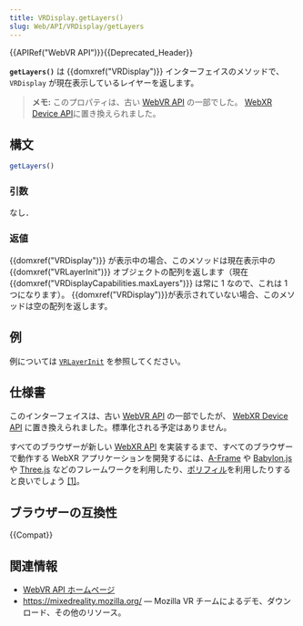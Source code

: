 ```yaml
---
title: VRDisplay.getLayers()
slug: Web/API/VRDisplay/getLayers
---
```


{{APIRef("WebVR API")}}{{Deprecated_Header}}

**`getLayers()`** は {{domxref("VRDisplay")}} インターフェイスのメソッドで、 `VRDisplay` が現在表示しているレイヤーを返します。

> **メモ:** このプロパティは、古い [WebVR API](https://immersive-web.github.io/webvr/spec/1.1/) の一部でした。 [WebXR Device API](https://immersive-web.github.io/webxr/)に置き換えられました。

## 構文

```js
getLayers()
```

### 引数

なし．

### 返値

{{domxref("VRDisplay")}} が表示中の場合、このメソッドは現在表示中の {{domxref("VRLayerInit")}} オブジェクトの配列を返します（現在 {{domxref("VRDisplayCapabilities.maxLayers")}} は常に 1 なので、これは 1 つになります）。 {{domxref("VRDisplay")}}が表示されていない場合、このメソッドは空の配列を返します。

## 例

例については [`VRLayerInit`](/ja/docs/Web/API/VRLayerInit#例) を参照してください。

## 仕様書

このインターフェイスは、古い [WebVR API](https://immersive-web.github.io/webvr/spec/1.1/#interface-vrdisplay) の一部でしたが、 [WebXR Device API](https://immersive-web.github.io/webxr/) に置き換えられました。標準化される予定はありません。

すべてのブラウザーが新しい [WebXR API](/ja/docs/Web/API/WebXR_Device_API/Fundamentals) を実装するまで、すべてのブラウザーで動作する WebXR アプリケーションを開発するには、[A-Frame](https://aframe.io/) や [Babylon.js](https://www.babylonjs.com/) や [Three.js](https://threejs.org/) などのフレームワークを利用したり、[ポリフィル](https://github.com/immersive-web/webxr-polyfill)を利用したりすると良いでしょう [\[1\]](https://developer.oculus.com/documentation/web/port-vr-xr/)。

## ブラウザーの互換性

{{Compat}}

## 関連情報

- [WebVR API ホームページ](/ja/docs/Web/API/WebVR_API)
- <https://mixedreality.mozilla.org/> — Mozilla VR チームによるデモ、ダウンロード、その他のリソース。
